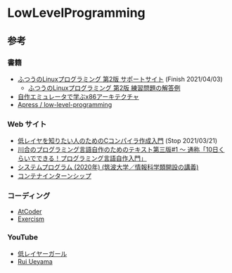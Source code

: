 # LowLevelProgramming

## 参考

### 書籍
- [ふつうのLinuxプログラミング 第2版 サポートサイト](https://i.loveruby.net/stdlinux2/) (Finish 2021/04/03)
  - [ふつうのLinuxプログラミング 第2版 練習問題の解答例](https://i.loveruby.net/stdlinux2/answers.html)
- [自作エミュレータで学ぶx86アーキテクチャ](https://book.mynavi.jp/support/bookmook/x86/#bookinfo)
- [Apress / low-level-programming](https://github.com/Apress/low-level-programming)

### Web サイト
- [低レイヤを知りたい人のためのCコンパイラ作成入門](https://www.sigbus.info/compilerbook) (Stop 2021/03/21)
- [川合のプログラミング言語自作のためのテキスト第三版#1 ～ 通称「10日くらいでできる！プログラミング言語自作入門」](http://essen.osask.jp/?a21_txt01)
- [システムプログラム (2020年) (筑波大学／情報科学類開設の講義)](http://www.coins.tsukuba.ac.jp/~syspro/2020/)
- [コンテナインターンシップ](https://github.com/rrreeeyyy/container-internship)

### コーディング
- [AtCoder](https://atcoder.jp/)
- [Exercism](https://exercism.io/my/tracks)

### YouTube
- [低レイヤーガール](https://www.youtube.com/channel/UCMsstGhINXdpMqo9tsElCMQ)
- [Rui Ueyama](https://www.youtube.com/channel/UCyEOiuZoutEJrE3zvfJV7aQ/videos)
